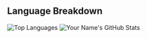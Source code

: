 ## Language Breakdown
![Top Languages](https://github-readme-stats.vercel.app/api/top-langs/?username=Jmomanyi&layout=compact&hide=html,css,javascript)
![Your Name's GitHub Stats](https://github-readme-stats.vercel.app/api?username=Jmomanyi&show_icons=true&theme=radical&include_repo=contributed&count_private&include_all_commits)
